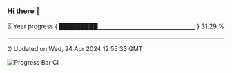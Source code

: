 ### Hi there 👋

⏳ Year progress { █████████▁▁▁▁▁▁▁▁▁▁▁▁▁▁▁▁▁▁▁▁▁ } 31.29 %

---

⏰ Updated on Wed, 24 Apr 2024 12:55:33 GMT

![Progress Bar CI](https://github.com/IshwaranRudhara/GIT-ACTION/workflows/Progress%20Bar%20CI/badge.svg)
